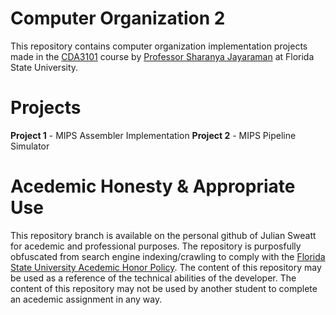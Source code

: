 # Computer Organization 2
This repository contains computer organization implementation projects made in the [CDA3101](http://www.cs.fsu.edu/~jayarama/org2.php) course by [Professor Sharanya Jayaraman](http://www.cs.fsu.edu/~jayarama/) at Florida State University.

# Projects
**Project 1** - MIPS Assembler Implementation
**Project 2** - MIPS Pipeline Simulator

# Acedemic Honesty & Appropriate Use
This repository branch is available on the personal github of Julian Sweatt for acedemic and professional purposes. The repository is purposfully obfuscated from search engine indexing/crawling to comply with the [Florida State University Acedemic Honor Policy](https://fda.fsu.edu/sites/g/files/imported/storage/original/application/0ab8e9de6a98c1377d68de9717988bda.pdf). The content of this repository may be used as a reference of the technical abilities of the developer. The content of this repository may not be used by another student to complete an acedemic assignment in any way.